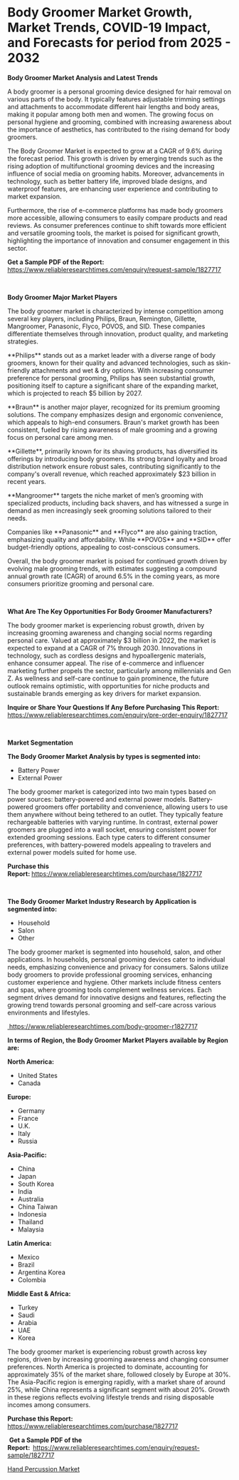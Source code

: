 <p><h1>Body Groomer Market Growth, Market Trends, COVID-19 Impact, and Forecasts for period from 2025 - 2032</h1></p><p><strong>Body Groomer Market Analysis and Latest Trends</strong></p>
<p><p>A body groomer is a personal grooming device designed for hair removal on various parts of the body. It typically features adjustable trimming settings and attachments to accommodate different hair lengths and body areas, making it popular among both men and women. The growing focus on personal hygiene and grooming, combined with increasing awareness about the importance of aesthetics, has contributed to the rising demand for body groomers.</p><p>The Body Groomer Market is expected to grow at a CAGR of 9.6% during the forecast period. This growth is driven by emerging trends such as the rising adoption of multifunctional grooming devices and the increasing influence of social media on grooming habits. Moreover, advancements in technology, such as better battery life, improved blade designs, and waterproof features, are enhancing user experience and contributing to market expansion. </p><p>Furthermore, the rise of e-commerce platforms has made body groomers more accessible, allowing consumers to easily compare products and read reviews. As consumer preferences continue to shift towards more efficient and versatile grooming tools, the market is poised for significant growth, highlighting the importance of innovation and consumer engagement in this sector.</p></p>
<p><strong>Get a Sample PDF of the Report:&nbsp;</strong> <a href="https://www.reliableresearchtimes.com/enquiry/request-sample/1827717?utm_campaign=2325&utm_medium=2&utm_source=Github&utm_content=ia&utm_term=09022025&utm_id=body-groomer">https://www.reliableresearchtimes.com/enquiry/request-sample/1827717</a></p>
<p>&nbsp;</p>
<p><strong>Body Groomer Major Market Players</strong></p>
<p><p>The body groomer market is characterized by intense competition among several key players, including Philips, Braun, Remington, Gillette, Mangroomer, Panasonic, Flyco, POVOS, and SID. These companies differentiate themselves through innovation, product quality, and marketing strategies.</p><p>**Philips** stands out as a market leader with a diverse range of body groomers, known for their quality and advanced technologies, such as skin-friendly attachments and wet & dry options. With increasing consumer preference for personal grooming, Philips has seen substantial growth, positioning itself to capture a significant share of the expanding market, which is projected to reach $5 billion by 2027.</p><p>**Braun** is another major player, recognized for its premium grooming solutions. The company emphasizes design and ergonomic convenience, which appeals to high-end consumers. Braun's market growth has been consistent, fueled by rising awareness of male grooming and a growing focus on personal care among men.</p><p>**Gillette**, primarily known for its shaving products, has diversified its offerings by introducing body groomers. Its strong brand loyalty and broad distribution network ensure robust sales, contributing significantly to the company's overall revenue, which reached approximately $23 billion in recent years.</p><p>**Mangroomer** targets the niche market of men’s grooming with specialized products, including back shavers, and has witnessed a surge in demand as men increasingly seek grooming solutions tailored to their needs. </p><p>Companies like **Panasonic** and **Flyco** are also gaining traction, emphasizing quality and affordability. While **POVOS** and **SID** offer budget-friendly options, appealing to cost-conscious consumers.</p><p>Overall, the body groomer market is poised for continued growth driven by evolving male grooming trends, with estimates suggesting a compound annual growth rate (CAGR) of around 6.5% in the coming years, as more consumers prioritize grooming and personal care.</p></p>
<p>&nbsp;</p>
<p><strong>What Are The Key Opportunities For Body Groomer Manufacturers?</strong></p>
<p><p>The body groomer market is experiencing robust growth, driven by increasing grooming awareness and changing social norms regarding personal care. Valued at approximately $3 billion in 2022, the market is expected to expand at a CAGR of 7% through 2030. Innovations in technology, such as cordless designs and hypoallergenic materials, enhance consumer appeal. The rise of e-commerce and influencer marketing further propels the sector, particularly among millennials and Gen Z. As wellness and self-care continue to gain prominence, the future outlook remains optimistic, with opportunities for niche products and sustainable brands emerging as key drivers for market expansion.</p></p>
<p><strong>Inquire or Share Your Questions If Any Before Purchasing This Report:</strong> <a href="https://www.reliableresearchtimes.com/enquiry/pre-order-enquiry/1827717?utm_campaign=2325&utm_medium=2&utm_source=Github&utm_content=ia&utm_term=09022025&utm_id=body-groomer">https://www.reliableresearchtimes.com/enquiry/pre-order-enquiry/1827717</a></p>
<p>&nbsp;</p>
<p><strong>Market Segmentation</strong></p>
<p><strong>The Body Groomer Market Analysis by types is segmented into:</strong></p>
<p><ul><li>Battery Power</li><li>External Power</li></ul></p>
<p><p>The body groomer market is categorized into two main types based on power sources: battery-powered and external power models. Battery-powered groomers offer portability and convenience, allowing users to use them anywhere without being tethered to an outlet. They typically feature rechargeable batteries with varying runtime. In contrast, external power groomers are plugged into a wall socket, ensuring consistent power for extended grooming sessions. Each type caters to different consumer preferences, with battery-powered models appealing to travelers and external power models suited for home use.</p></p>
<p><strong>Purchase this Report:&nbsp;</strong><a href="https://www.reliableresearchtimes.com/purchase/1827717?utm_campaign=2325&utm_medium=2&utm_source=Github&utm_content=ia&utm_term=09022025&utm_id=body-groomer">https://www.reliableresearchtimes.com/purchase/1827717</a></p>
<p>&nbsp;</p>
<p><strong>The Body Groomer Market Industry Research by Application is segmented into:</strong></p>
<p><ul><li>Household</li><li>Salon</li><li>Other</li></ul></p>
<p><p>The body groomer market is segmented into household, salon, and other applications. In households, personal grooming devices cater to individual needs, emphasizing convenience and privacy for consumers. Salons utilize body groomers to provide professional grooming services, enhancing customer experience and hygiene. Other markets include fitness centers and spas, where grooming tools complement wellness services. Each segment drives demand for innovative designs and features, reflecting the growing trend towards personal grooming and self-care across various environments and lifestyles.</p></p>
<p><a href="https://www.reliableresearchtimes.com/body-groomer-r1827717?utm_campaign=2325&utm_medium=2&utm_source=Github&utm_content=ia&utm_term=09022025&utm_id=body-groomer">&nbsp;https://www.reliableresearchtimes.com/body-groomer-r1827717</a></p>
<p><strong>In terms of Region, the Body Groomer Market Players available by Region are:</strong></p>
<p>
    <p> <strong> North America: </strong>
        <ul>
            <li>United States</li>
            <li>Canada</li>
        </ul>
        </p> 
    <p> <strong> Europe: </strong>
        <ul>
            <li>Germany</li>
            <li>France</li>
            <li>U.K.</li>
            <li>Italy</li>
            <li>Russia</li>
        </ul>
        </p> 
    <p> <strong> Asia-Pacific: </strong>
        <ul>
            <li>China</li>
            <li>Japan</li>
            <li>South Korea</li>
            <li>India</li>
            <li>Australia</li>
            <li>China Taiwan</li>
            <li>Indonesia</li>
            <li>Thailand</li>
            <li>Malaysia</li>
        </ul>
        </p> 
    <p> <strong> Latin America: </strong>
        <ul>
            <li>Mexico</li>
            <li>Brazil</li>
            <li>Argentina Korea</li>
            <li>Colombia</li>
        </ul>
        </p> 
    <p> <strong> Middle East & Africa: </strong>
        <ul>
            <li>Turkey</li>
            <li>Saudi</li>
            <li>Arabia</li>
            <li>UAE</li>
            <li>Korea</li>
        </ul>
    </p>
    </p>
<p><p>The body groomer market is experiencing robust growth across key regions, driven by increasing grooming awareness and changing consumer preferences. North America is projected to dominate, accounting for approximately 35% of the market share, followed closely by Europe at 30%. The Asia-Pacific region is emerging rapidly, with a market share of around 25%, while China represents a significant segment with about 20%. Growth in these regions reflects evolving lifestyle trends and rising disposable incomes among consumers.</p></p>
<p><strong>Purchase this Report: </strong><a href="https://www.reliableresearchtimes.com/purchase/1827717?utm_campaign=2325&utm_medium=2&utm_source=Github&utm_content=ia&utm_term=09022025&utm_id=body-groomer">https://www.reliableresearchtimes.com/purchase/1827717</a></p>
<p>&nbsp;<strong>Get a Sample PDF of the Report:&nbsp;&nbsp;</strong><a href="https://www.reliableresearchtimes.com/enquiry/request-sample/1827717?utm_campaign=2325&utm_medium=2&utm_source=Github&utm_content=ia&utm_term=09022025&utm_id=body-groomer">https://www.reliableresearchtimes.com/enquiry/request-sample/1827717</a></p>
<p><strong></strong></p>
<p><p><a href="https://github.com/tamiaknaub6/Market-Research-Report-List-1/blob/main/hand-percussion-market.md?utm_campaign=2325&utm_medium=2&utm_source=Github&utm_content=ia&utm_term=09022025&utm_id=body-groomer">Hand Percussion Market</a></p></p>
